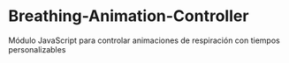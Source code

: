 # Breathing-Animation-Controller
Módulo JavaScript para controlar animaciones de respiración con tiempos personalizables

